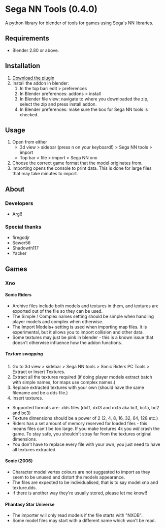 # Sega NN Tools (0.4.0)

A python library for blender of tools for games using Sega's NN libraries.

## Requirements
 - Blender 2.80 or above.

## Installation
 1. [Download the plugin](https://github.com/Argx2121/Sega_NN_tools/releases)
 2. Install the addon in blender:
    1. In the top bar: edit > preferences
    2. In Blender preferences: addons > install
    3. In Blender file view: navigate to where you downloaded the zip, select the zip and press install addon.
    4. In Blender preferences: make sure the box for Sega NN tools is checked.
   
## Usage
1. Open from either
   - 3d view > sidebar (press n on your keyboard!) > Sega NN tools > import
   - Top bar > file > import > Sega NN xno 
2. Choose the correct game format that the model originates from.
3. Importing opens the console to print data. This is done for large files that may take minutes to import.
  
## About

### Developers
 - Arg!!
 
### Special thanks
 - firegodjr
 - Sewer56
 - Shadowth117
 - Yacker

## Games

### Xno

#### Sonic Riders
- Archive files include both models and textures in them, and textures are exported out of the file so they can be used.
- The Simple / Complex names setting should be simple when handling player models and complex when otherwise.
- The Import Models+ setting is used when importing map files. It is experimental, but it allows you to import collision and other data.
- Some textures may just be pink in blender - this is a known issue that doesn't otherwise influence how the addon functions.

##### Texture swapping
1. Go to 3d view > sidebar > Sega NN tools > Sonic Riders PC Tools > Extract or Insert Textures.
2. Extract all the textures required (if doing player models extract batch with simple names, for maps use complex names.)
3. Replace extracted textures with your own (should have the same filename and be a dds file.)
4. Insert textures.

- Supported formats are: .dds files (dxt1, dxt3 and dxt5 aka bc1, bc1a, bc2 and bc3)
- Texture dimensions should be a power of 2 (2, 4, 8, 16, 32, 64, 128 etc.)
- Riders has a set amount of memory reserved for loaded files - this means files can't be too large. If you make textures 4k you *will* crash the game. To stay safe, you shouldn't stray far from the textures original dimensions. 
- You don't have to replace every file with your own, you just need to have all textures extracted.

#### Sonic (2006)
- Character model vertex colours are not suggested to import as they seem to be unused and distort the models appearance.
- The files are expected to be individualised, that is to say model.xno and texture.dds.
- If there is another way they're usually stored, please let me know!!

#### Phantasy Star Universe
- The importer will only read models if the file starts with "NXOB".
- Some model files may start with a different name which won't be read.